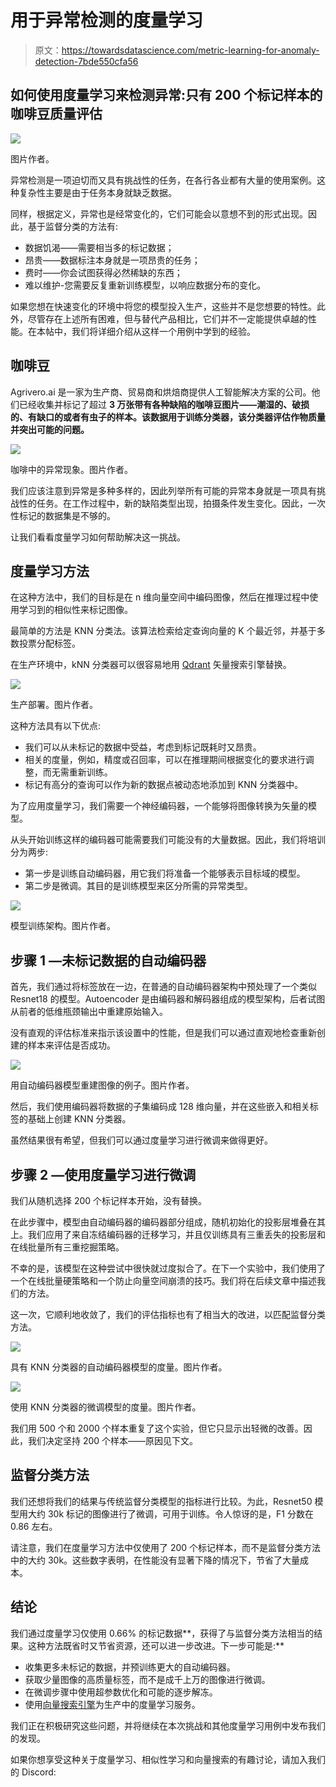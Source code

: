 # 用于异常检测的度量学习

> 原文：<https://towardsdatascience.com/metric-learning-for-anomaly-detection-7bde550cfa56>

## 如何使用度量学习来检测异常:只有 200 个标记样本的咖啡豆质量评估

![](img/7bafc877870dcdd0a239f7192112bbd0.png)

图片作者。

异常检测是一项迫切而又具有挑战性的任务，在各行各业都有大量的使用案例。这种复杂性主要是由于任务本身就缺乏数据。

同样，根据定义，异常也是经常变化的，它们可能会以意想不到的形式出现。因此，基于监督分类的方法有:

*   数据饥渴——需要相当多的标记数据；
*   昂贵——数据标注本身就是一项昂贵的任务；
*   费时——你会试图获得必然稀缺的东西；
*   难以维护-您需要反复重新训练模型，以响应数据分布的变化。

如果您想在快速变化的环境中将您的模型投入生产，这些并不是您想要的特性。此外，尽管存在上述所有困难，但与替代产品相比，它们并不一定能提供卓越的性能。在本帖中，我们将详细介绍从这样一个用例中学到的经验。

## 咖啡豆

Agrivero.ai 是一家为生产商、贸易商和烘焙商提供人工智能解决方案的公司。他们已经收集并标记了超过 **3 万张带有各种缺陷的咖啡豆图片——潮湿的、破损的、有缺口的或者有虫子的样本。该数据用于训练分类器，该分类器评估作物质量并突出可能的问题。**

![](img/8c697163ac19fccbf0dad19a2366b80a.png)

咖啡中的异常现象。图片作者。

我们应该注意到异常是多种多样的，因此列举所有可能的异常本身就是一项具有挑战性的任务。在工作过程中，新的缺陷类型出现，拍摄条件发生变化。因此，一次性标记的数据集是不够的。

让我们看看度量学习如何帮助解决这一挑战。

## 度量学习方法

在这种方法中，我们的目标是在 n 维向量空间中编码图像，然后在推理过程中使用学习到的相似性来标记图像。

最简单的方法是 KNN 分类法。该算法检索给定查询向量的 K 个最近邻，并基于多数投票分配标签。

在生产环境中，kNN 分类器可以很容易地用 [Qdrant](https://qdrant.tech/) 矢量搜索引擎替换。

![](img/cbf2511724882f025da0fa981fb913ff.png)

生产部署。图片作者。

这种方法具有以下优点:

*   我们可以从未标记的数据中受益，考虑到标记既耗时又昂贵。
*   相关的度量，例如，精度或召回率，可以在推理期间根据变化的要求进行调整，而无需重新训练。
*   标记有高分的查询可以作为新的数据点被动态地添加到 KNN 分类器中。

为了应用度量学习，我们需要一个神经编码器，一个能够将图像转换为矢量的模型。

从头开始训练这样的编码器可能需要我们可能没有的大量数据。因此，我们将培训分为两步:

*   第一步是训练自动编码器，用它我们将准备一个能够表示目标域的模型。
*   第二步是微调。其目的是训练模型来区分所需的异常类型。

![](img/b36bd9801173a79d3a886377c6941fe0.png)

模型训练架构。图片作者。

## 步骤 1 —未标记数据的自动编码器

首先，我们通过将标签放在一边，在普通的自动编码器架构中预处理了一个类似 Resnet18 的模型。Autoencoder 是由编码器和解码器组成的模型架构，后者试图从前者的低维瓶颈输出中重建原始输入。

没有直观的评估标准来指示该设置中的性能，但是我们可以通过直观地检查重新创建的样本来评估是否成功。

![](img/035c2524522ffa00741c7bf31b408d09.png)

用自动编码器模型重建图像的例子。图片作者。

然后，我们使用编码器将数据的子集编码成 128 维向量，并在这些嵌入和相关标签的基础上创建 KNN 分类器。

虽然结果很有希望，但我们可以通过度量学习进行微调来做得更好。

## 步骤 2 —使用度量学习进行微调

我们从随机选择 200 个标记样本开始，没有替换。

在此步骤中，模型由自动编码器的编码器部分组成，随机初始化的投影层堆叠在其上。我们应用了来自冻结编码器的迁移学习，并且仅训练具有三重丢失的投影层和在线批量所有三重挖掘策略。

不幸的是，该模型在这种尝试中很快就过度拟合了。在下一个实验中，我们使用了一个在线批量硬策略和一个防止向量空间崩溃的技巧。我们将在后续文章中描述我们的方法。

这一次，它顺利地收敛了，我们的评估指标也有了相当大的改进，以匹配监督分类方法。

![](img/cb238241d4042a4826f34bd2689e9dc2.png)

具有 KNN 分类器的自动编码器模型的度量。图片作者。

![](img/3ba6b4eb1856cf45314bed5004bfe836.png)

使用 KNN 分类器的微调模型的度量。图片作者。

我们用 500 个和 2000 个样本重复了这个实验，但它只显示出轻微的改善。因此，我们决定坚持 200 个样本——原因见下文。

## 监督分类方法

我们还想将我们的结果与传统监督分类模型的指标进行比较。为此，Resnet50 模型用大约 30k 标记的图像进行了微调，可用于训练。令人惊讶的是，F1 分数在 0.86 左右。

请注意，我们在度量学习方法中仅使用了 200 个标记样本，而不是监督分类方法中的大约 30k。这些数字表明，在性能没有显著下降的情况下，节省了大量成本。

## 结论

我们通过度量学习仅使用 0.66% 的标记数据**，获得了与监督分类方法相当的结果。这种方法既省时又节省资源，还可以进一步改进。下一步可能是:**

*   收集更多未标记的数据，并预训练更大的自动编码器。
*   获取少量图像的高质量标签，而不是成千上万的图像进行微调。
*   在微调步骤中使用超参数优化和可能的逐步解冻。
*   使用[向量搜索引擎](https://github.com/qdrant/qdrant)为生产中的度量学习服务。

我们正在积极研究这些问题，并将继续在本次挑战和其他度量学习用例中发布我们的发现。

如果你想享受这种关于度量学习、相似性学习和向量搜索的有趣讨论，请加入我们的 Discord:

[](https://discord.qdrant.tech/) 